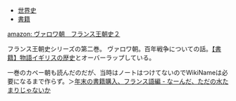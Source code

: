 - [世界史](%E4%B8%96%E7%95%8C%E5%8F%B2)
- [書籍](%E6%9B%B8%E7%B1%8D)

[amazon: ヴァロワ朝　フランス王朝史２](https://amzn.to/3V064L5)

フランス王朝史シリーズの第二巻。
ヴァロワ朝。百年戦争についての話。[【書籍】物語イギリスの歴史](%E3%80%90%E6%9B%B8%E7%B1%8D%E3%80%91%E7%89%A9%E8%AA%9E%E3%82%A4%E3%82%AE%E3%83%AA%E3%82%B9%E3%81%AE%E6%AD%B4%E5%8F%B2)とオーバーラップしている。

一巻のカペー朝も読んだのだが、当時はノートはつけてないのでWikiNameは必要になるまで作らず。＞[年末の書籍購入、フランス語編 - なーんだ、ただの水たまりじゃないか](https://karino2.github.io/2017/12/28/127.html)